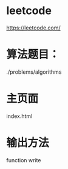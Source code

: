 # leetcode
https://leetcode.com/

# 算法题目：
./problems/algorithms

# 主页面
index.html

# 输出方法
function write